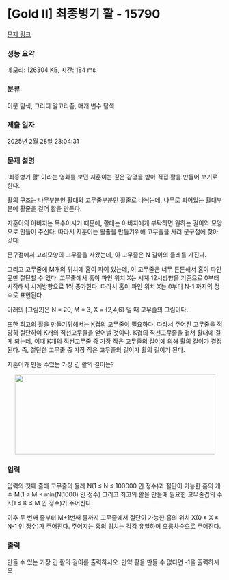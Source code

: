 # [Gold II] 최종병기 활 - 15790 

[문제 링크](https://www.acmicpc.net/problem/15790) 

### 성능 요약

메모리: 126304 KB, 시간: 184 ms

### 분류

이분 탐색, 그리디 알고리즘, 매개 변수 탐색

### 제출 일자

2025년 2월 28일 23:04:31

### 문제 설명

<p>‘최종병기 활’ 이라는 영화를 보던 지훈이는 깊은 감명을 받아 직접 활을 만들어 보기로 한다. </p>

<p>활의 구조는 나무부분인 활대와 고무줄부분인 활줄로 나뉘는데, 나무로 되어있는 활대부분에 활줄을 걸어 활을 만든다. </p>

<p>지훈이의 아버지는 목수이시기 때문에, 활대는 아버지에게 부탁하면 원하는 길이와 모양으로 만들어 주신다. 따라서 지훈이는 활줄을 만들기위해 고무줄을 사러 문구점에 찾아갔다.</p>

<p>문구점에서 고리모양의 고무줄을 사왔는데, 이 고무줄은 N 길이의 둘레를 가진다. </p>

<p>그리고 고무줄에 M개의 위치에 홈이 파여 있는데, 이 고무줄은 너무 튼튼해서 홈이 파인 곳만 절단할 수 있다. 고무줄에서 홈이 파인 위치 X는 시계 12시방향을 기준으로 0부터 시작해서 시계방향으로 1씩 증가한다. 따라서 홈이 파인 위치 X는 0부터 N-1 까지의 정수로 표현된다.</p>

<p>아래의 [그림2]은 N = 20, M = 3, X = {2,4,6} 일 때 고무줄의 그림이다.</p>

<p>또한 최고의 활을 만들기위해서는 K겹의 고무줄이 필요하다. 따라서 주어진 고무줄을 적당히 절단하여 K개의 직선고무줄을 얻어낼 것이다. K겹의 직선고무줄을 겹쳐 활대에 걸게 되는데, 이때 K개의 직선고무줄 중 가장 작은 고무줄의 길이에 의해 활의 길이가 결정된다. 즉, 절단한 고무줄 중 가장 작은 고무줄의 길이가 활의 길이가 된다.</p>

<p>지훈이가 만들 수있는 가장 긴 활의 길이는?</p>

<p style="text-align: center;"><img alt="" src="https://onlinejudgeimages.s3-ap-northeast-1.amazonaws.com/problem/15790/1.png" style="width: 469px; height: 187px;"></p>

### 입력 

 <p>입력의 첫째 줄에 고무줄의 둘레 N(1 ≤ N ≤ 100000 인 정수)과 절단이 가능한 홈의 개수 M(1 ≤ M ≤ min(N,1000) 인 정수) 그리고 최고의 활을 만들때 필요한 고무줄겹의 수 K(1 ≤ K ≤ M 인 정수)가 주어진다.</p>

<p>이후 두 번째 줄부터 M+1번째 줄까지 고무줄에서 절단이 가능한 홈의 위치 X(0 ≤ X ≤ N-1 인 정수)가 주어진다. 주어지는 홈의 위치는 각각 유일하며 오름차순으로 주어진다.</p>

### 출력 

 <p>만들 수 있는 가장 긴 활의 길이를 출력하시오. 만약 활을 만들 수 없다면 -1을 출력하시오</p>

